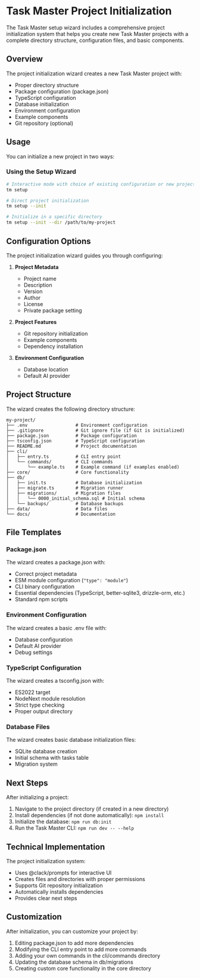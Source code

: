 # Task Master Project Initialization

The Task Master setup wizard includes a comprehensive project initialization system that helps you create new Task Master projects with a complete directory structure, configuration files, and basic components.

## Overview

The project initialization wizard creates a new Task Master project with:

- Proper directory structure
- Package configuration (package.json)
- TypeScript configuration
- Database initialization
- Environment configuration
- Example components
- Git repository (optional)

## Usage

You can initialize a new project in two ways:

### Using the Setup Wizard

```bash
# Interactive mode with choice of existing configuration or new project
tm setup

# Direct project initialization
tm setup --init

# Initialize in a specific directory
tm setup --init --dir /path/to/my-project
```

## Configuration Options

The project initialization wizard guides you through configuring:

1. **Project Metadata**
   - Project name
   - Description
   - Version
   - Author
   - License
   - Private package setting

2. **Project Features**
   - Git repository initialization
   - Example components
   - Dependency installation

3. **Environment Configuration**
   - Database location
   - Default AI provider

## Project Structure

The wizard creates the following directory structure:

```
my-project/
├── .env                  # Environment configuration
├── .gitignore            # Git ignore file (if Git is initialized)
├── package.json          # Package configuration
├── tsconfig.json         # TypeScript configuration
├── README.md             # Project documentation
├── cli/
│   ├── entry.ts          # CLI entry point
│   └── commands/         # CLI commands
│       └── example.ts    # Example command (if examples enabled)
├── core/                 # Core functionality
├── db/
│   ├── init.ts           # Database initialization
│   ├── migrate.ts        # Migration runner
│   ├── migrations/       # Migration files
│   │   └── 0000_initial_schema.sql # Initial schema
│   └── backups/          # Database backups
├── data/                 # Data files
└── docs/                 # Documentation
```

## File Templates

### Package.json

The wizard creates a package.json with:

- Correct project metadata
- ESM module configuration (`"type": "module"`)
- CLI binary configuration
- Essential dependencies (TypeScript, better-sqlite3, drizzle-orm, etc.)
- Standard npm scripts

### Environment Configuration

The wizard creates a basic .env file with:

- Database configuration
- Default AI provider
- Debug settings

### TypeScript Configuration

The wizard creates a tsconfig.json with:

- ES2022 target
- NodeNext module resolution
- Strict type checking
- Proper output directory

### Database Files

The wizard creates basic database initialization files:

- SQLite database creation
- Initial schema with tasks table
- Migration system

## Next Steps

After initializing a project:

1. Navigate to the project directory (if created in a new directory)
2. Install dependencies (if not done automatically): `npm install`
3. Initialize the database: `npm run db:init`
4. Run the Task Master CLI: `npm run dev -- --help`

## Technical Implementation

The project initialization system:

- Uses @clack/prompts for interactive UI
- Creates files and directories with proper permissions
- Supports Git repository initialization
- Automatically installs dependencies
- Provides clear next steps

## Customization

After initialization, you can customize your project by:

1. Editing package.json to add more dependencies
2. Modifying the CLI entry point to add more commands
3. Adding your own commands in the cli/commands directory
4. Updating the database schema in db/migrations
5. Creating custom core functionality in the core directory